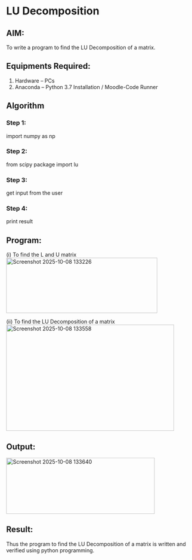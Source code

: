 
# LU Decomposition 

## AIM:
To write a program to find the LU Decomposition of a matrix.

## Equipments Required:
1. Hardware – PCs
2. Anaconda – Python 3.7 Installation / Moodle-Code Runner

## Algorithm
### Step 1:
import numpy as np
### Step 2:
from scipy package import lu
### Step 3:
get input from the user
### Step 4:
print result
## Program:
(i) To find the L and U matrix
<img width="405" height="148" alt="Screenshot 2025-10-08 133226" src="https://github.com/user-attachments/assets/92ac036a-5903-4998-b6f9-e3349652f660" />



(ii) To find the LU Decomposition of a matrix
<img width="450" height="284" alt="Screenshot 2025-10-08 133558" src="https://github.com/user-attachments/assets/3f68905e-7138-4fff-a9ff-76c296b29669" />





## Output:
<img width="398" height="150" alt="Screenshot 2025-10-08 133640" src="https://github.com/user-attachments/assets/b9c41ff5-27c2-44ab-b837-a1fce1adcd2b" />


## Result:
Thus the program to find the LU Decomposition of a matrix is written and verified using python programming.
